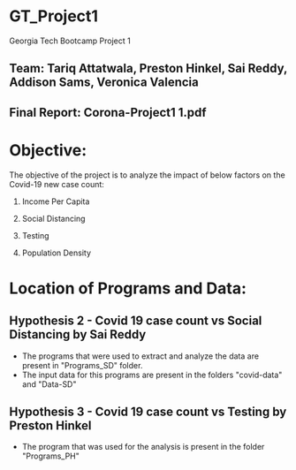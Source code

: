 # GT_Project1

Georgia Tech Bootcamp Project 1

## Team: Tariq Attatwala, Preston Hinkel, Sai Reddy, Addison Sams, Veronica Valencia

## Final Report: Corona-Project1 1.pdf

# Objective:

The objective of the project is to analyze the impact of below factors on the Covid-19 new case count:

1. Income Per Capita

2. Social Distancing

3. Testing

4. Population Density


# Location of Programs and Data:


## Hypothesis 2 - Covid 19 case count vs Social Distancing by Sai Reddy

- The programs that were used to extract and analyze the data are present in "Programs_SD" folder.
- The input data for this programs are present in the folders "covid-data" and "Data-SD"


## Hypothesis 3 - Covid 19 case count vs Testing by Preston Hinkel

- The program that was used for the analysis is present in the folder "Programs_PH"

